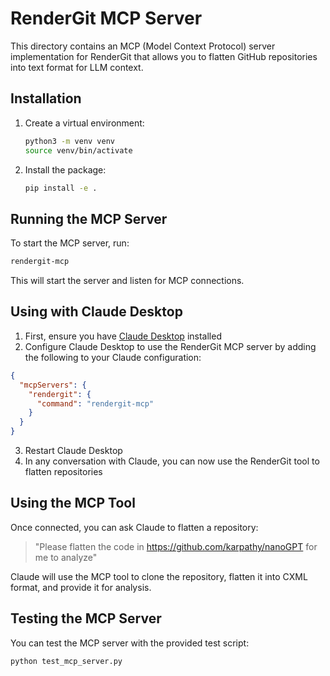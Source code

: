 # RenderGit MCP Server

This directory contains an MCP (Model Context Protocol) server implementation for RenderGit that allows you to flatten GitHub repositories into text format for LLM context.

## Installation

1. Create a virtual environment:
   ```bash
   python3 -m venv venv
   source venv/bin/activate
   ```

2. Install the package:
   ```bash
   pip install -e .
   ```

## Running the MCP Server

To start the MCP server, run:
```bash
rendergit-mcp
```

This will start the server and listen for MCP connections.

## Using with Claude Desktop

1. First, ensure you have [Claude Desktop](https://claude.ai/download) installed
2. Configure Claude Desktop to use the RenderGit MCP server by adding the following to your Claude configuration:

```json
{
  "mcpServers": {
    "rendergit": {
      "command": "rendergit-mcp"
    }
  }
}
```

3. Restart Claude Desktop
4. In any conversation with Claude, you can now use the RenderGit tool to flatten repositories

## Using the MCP Tool

Once connected, you can ask Claude to flatten a repository:

> "Please flatten the code in https://github.com/karpathy/nanoGPT for me to analyze"

Claude will use the MCP tool to clone the repository, flatten it into CXML format, and provide it for analysis.

## Testing the MCP Server

You can test the MCP server with the provided test script:
```bash
python test_mcp_server.py
```